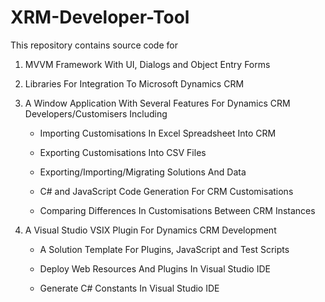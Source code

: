 # XRM-Developer-Tool


This repository contains source code for

1. MVVM Framework With UI, Dialogs and Object Entry Forms

2. Libraries For Integration To Microsoft Dynamics CRM

3. A Window Application With Several Features For Dynamics CRM Developers/Customisers Including

	* Importing Customisations In Excel Spreadsheet Into CRM

	* Exporting Customisations Into CSV Files

	* Exporting/Importing/Migrating Solutions And Data

	* C# and JavaScript Code Generation For CRM Customisations

	* Comparing Differences In Customisations Between CRM Instances

4. A Visual Studio VSIX Plugin For Dynamics CRM Development

	* A Solution Template For Plugins, JavaScript and Test Scripts

	* Deploy Web Resources And Plugins In Visual Studio IDE

	* Generate C# Constants In Visual Studio IDE
